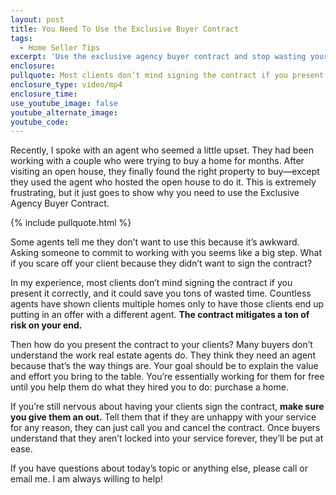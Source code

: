 ```yaml
---
layout: post
title: You Need To Use the Exclusive Buyer Contract
tags:
  - Home Seller Tips
excerpt: 'Use the exclusive agency buyer contract and stop wasting your time. '
enclosure:
pullquote: Most clients don’t mind signing the contract if you present it correctly.
enclosure_type: video/mp4
enclosure_time:
use_youtube_image: false
youtube_alternate_image:
youtube_code:
---
```

Recently, I spoke with an agent who seemed a little upset. They had been working with a couple who were trying to buy a home for months. After visiting an open house, they finally found the right property to buy—except they used the agent who hosted the open house to do it. This is extremely frustrating, but it just goes to show why you need to use the Exclusive Agency Buyer Contract.

{% include pullquote.html %}

Some agents tell me they don’t want to use this because it’s awkward. Asking someone to commit to working with you seems like a big step. What if you scare off your client because they didn’t want to sign the contract?

In my experience, most clients don’t mind signing the contract if you present it correctly, and it could save you tons of wasted time. Countless agents have shown clients multiple homes only to have those clients end up putting in an offer with a different agent. **The contract mitigates a ton of risk on your end.&nbsp;**

Then how do you present the contract to your clients? Many buyers don’t understand the work real estate agents do. They think they need an agent because that’s the way things are. Your goal should be to explain the value and effort you bring to the table. You’re essentially working for them for free until you help them do what they hired you to do: purchase a home.&nbsp;

If you’re still nervous about having your clients sign the contract, **make sure you give them an out.** Tell them that if they are unhappy with your service for any reason, they can just call you and cancel the contract. Once buyers understand that they aren’t locked into your service forever, they’ll be put at ease.&nbsp;

If you have questions about today’s topic or anything else, please call or email me. I am always willing to help\!&nbsp;

